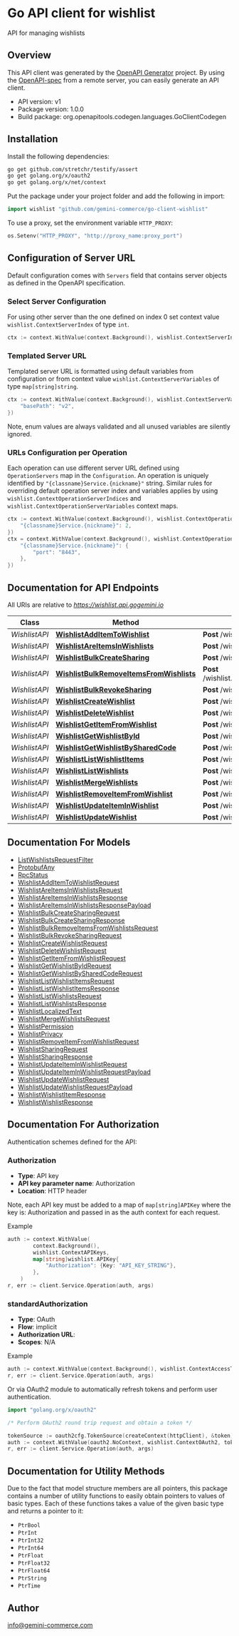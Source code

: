 # Go API client for wishlist

API for managing wishlists

## Overview
This API client was generated by the [OpenAPI Generator](https://openapi-generator.tech) project.  By using the [OpenAPI-spec](https://www.openapis.org/) from a remote server, you can easily generate an API client.

- API version: v1
- Package version: 1.0.0
- Build package: org.openapitools.codegen.languages.GoClientCodegen

## Installation

Install the following dependencies:

```sh
go get github.com/stretchr/testify/assert
go get golang.org/x/oauth2
go get golang.org/x/net/context
```

Put the package under your project folder and add the following in import:

```go
import wishlist "github.com/gemini-commerce/go-client-wishlist"
```

To use a proxy, set the environment variable `HTTP_PROXY`:

```go
os.Setenv("HTTP_PROXY", "http://proxy_name:proxy_port")
```

## Configuration of Server URL

Default configuration comes with `Servers` field that contains server objects as defined in the OpenAPI specification.

### Select Server Configuration

For using other server than the one defined on index 0 set context value `wishlist.ContextServerIndex` of type `int`.

```go
ctx := context.WithValue(context.Background(), wishlist.ContextServerIndex, 1)
```

### Templated Server URL

Templated server URL is formatted using default variables from configuration or from context value `wishlist.ContextServerVariables` of type `map[string]string`.

```go
ctx := context.WithValue(context.Background(), wishlist.ContextServerVariables, map[string]string{
	"basePath": "v2",
})
```

Note, enum values are always validated and all unused variables are silently ignored.

### URLs Configuration per Operation

Each operation can use different server URL defined using `OperationServers` map in the `Configuration`.
An operation is uniquely identified by `"{classname}Service.{nickname}"` string.
Similar rules for overriding default operation server index and variables applies by using `wishlist.ContextOperationServerIndices` and `wishlist.ContextOperationServerVariables` context maps.

```go
ctx := context.WithValue(context.Background(), wishlist.ContextOperationServerIndices, map[string]int{
	"{classname}Service.{nickname}": 2,
})
ctx = context.WithValue(context.Background(), wishlist.ContextOperationServerVariables, map[string]map[string]string{
	"{classname}Service.{nickname}": {
		"port": "8443",
	},
})
```

## Documentation for API Endpoints

All URIs are relative to *https://wishlist.api.gogemini.io*

Class | Method | HTTP request | Description
------------ | ------------- | ------------- | -------------
*WishlistAPI* | [**WishlistAddItemToWishlist**](docs/WishlistAPI.md#wishlistadditemtowishlist) | **Post** /wishlist.Wishlist/AddItemToWishlist | 
*WishlistAPI* | [**WishlistAreItemsInWishlists**](docs/WishlistAPI.md#wishlistareitemsinwishlists) | **Post** /wishlist.Wishlist/AreItemsInWishlists | 
*WishlistAPI* | [**WishlistBulkCreateSharing**](docs/WishlistAPI.md#wishlistbulkcreatesharing) | **Post** /wishlist.Wishlist/BulkCreateSharing | Sharing endpoints
*WishlistAPI* | [**WishlistBulkRemoveItemsFromWishlists**](docs/WishlistAPI.md#wishlistbulkremoveitemsfromwishlists) | **Post** /wishlist.Wishlist/BulkRemoveItemsFromWishlists | BulkRemoveItemsFromWishlists removes items from wishlists.
*WishlistAPI* | [**WishlistBulkRevokeSharing**](docs/WishlistAPI.md#wishlistbulkrevokesharing) | **Post** /wishlist.Wishlist/BulkRevokeSharing | 
*WishlistAPI* | [**WishlistCreateWishlist**](docs/WishlistAPI.md#wishlistcreatewishlist) | **Post** /wishlist.Wishlist/CreateWishlist | 
*WishlistAPI* | [**WishlistDeleteWishlist**](docs/WishlistAPI.md#wishlistdeletewishlist) | **Post** /wishlist.Wishlist/DeleteWishlist | 
*WishlistAPI* | [**WishlistGetItemFromWishlist**](docs/WishlistAPI.md#wishlistgetitemfromwishlist) | **Post** /wishlist.Wishlist/GetItemFromWishlist | 
*WishlistAPI* | [**WishlistGetWishlistById**](docs/WishlistAPI.md#wishlistgetwishlistbyid) | **Post** /wishlist.Wishlist/GetWishlistById | 
*WishlistAPI* | [**WishlistGetWishlistBySharedCode**](docs/WishlistAPI.md#wishlistgetwishlistbysharedcode) | **Post** /wishlist.Wishlist/GetWishlistBySharedCode | 
*WishlistAPI* | [**WishlistListWishlistItems**](docs/WishlistAPI.md#wishlistlistwishlistitems) | **Post** /wishlist.Wishlist/ListWishlistItems | 
*WishlistAPI* | [**WishlistListWishlists**](docs/WishlistAPI.md#wishlistlistwishlists) | **Post** /wishlist.Wishlist/ListWishlists | 
*WishlistAPI* | [**WishlistMergeWishlists**](docs/WishlistAPI.md#wishlistmergewishlists) | **Post** /wishlist.Wishlist/MergeWishlists | 
*WishlistAPI* | [**WishlistRemoveItemFromWishlist**](docs/WishlistAPI.md#wishlistremoveitemfromwishlist) | **Post** /wishlist.Wishlist/RemoveItemFromWishlist | 
*WishlistAPI* | [**WishlistUpdateItemInWishlist**](docs/WishlistAPI.md#wishlistupdateiteminwishlist) | **Post** /wishlist.Wishlist/UpdateItemInWishlist | 
*WishlistAPI* | [**WishlistUpdateWishlist**](docs/WishlistAPI.md#wishlistupdatewishlist) | **Post** /wishlist.Wishlist/UpdateWishlist | 


## Documentation For Models

 - [ListWishlistsRequestFilter](docs/ListWishlistsRequestFilter.md)
 - [ProtobufAny](docs/ProtobufAny.md)
 - [RpcStatus](docs/RpcStatus.md)
 - [WishlistAddItemToWishlistRequest](docs/WishlistAddItemToWishlistRequest.md)
 - [WishlistAreItemsInWishlistsRequest](docs/WishlistAreItemsInWishlistsRequest.md)
 - [WishlistAreItemsInWishlistsResponse](docs/WishlistAreItemsInWishlistsResponse.md)
 - [WishlistAreItemsInWishlistsResponsePayload](docs/WishlistAreItemsInWishlistsResponsePayload.md)
 - [WishlistBulkCreateSharingRequest](docs/WishlistBulkCreateSharingRequest.md)
 - [WishlistBulkCreateSharingResponse](docs/WishlistBulkCreateSharingResponse.md)
 - [WishlistBulkRemoveItemsFromWishlistsRequest](docs/WishlistBulkRemoveItemsFromWishlistsRequest.md)
 - [WishlistBulkRevokeSharingRequest](docs/WishlistBulkRevokeSharingRequest.md)
 - [WishlistCreateWishlistRequest](docs/WishlistCreateWishlistRequest.md)
 - [WishlistDeleteWishlistRequest](docs/WishlistDeleteWishlistRequest.md)
 - [WishlistGetItemFromWishlistRequest](docs/WishlistGetItemFromWishlistRequest.md)
 - [WishlistGetWishlistByIdRequest](docs/WishlistGetWishlistByIdRequest.md)
 - [WishlistGetWishlistBySharedCodeRequest](docs/WishlistGetWishlistBySharedCodeRequest.md)
 - [WishlistListWishlistItemsRequest](docs/WishlistListWishlistItemsRequest.md)
 - [WishlistListWishlistItemsResponse](docs/WishlistListWishlistItemsResponse.md)
 - [WishlistListWishlistsRequest](docs/WishlistListWishlistsRequest.md)
 - [WishlistListWishlistsResponse](docs/WishlistListWishlistsResponse.md)
 - [WishlistLocalizedText](docs/WishlistLocalizedText.md)
 - [WishlistMergeWishlistsRequest](docs/WishlistMergeWishlistsRequest.md)
 - [WishlistPermission](docs/WishlistPermission.md)
 - [WishlistPrivacy](docs/WishlistPrivacy.md)
 - [WishlistRemoveItemFromWishlistRequest](docs/WishlistRemoveItemFromWishlistRequest.md)
 - [WishlistSharingRequest](docs/WishlistSharingRequest.md)
 - [WishlistSharingResponse](docs/WishlistSharingResponse.md)
 - [WishlistUpdateItemInWishlistRequest](docs/WishlistUpdateItemInWishlistRequest.md)
 - [WishlistUpdateItemInWishlistRequestPayload](docs/WishlistUpdateItemInWishlistRequestPayload.md)
 - [WishlistUpdateWishlistRequest](docs/WishlistUpdateWishlistRequest.md)
 - [WishlistUpdateWishlistRequestPayload](docs/WishlistUpdateWishlistRequestPayload.md)
 - [WishlistWishlistItemResponse](docs/WishlistWishlistItemResponse.md)
 - [WishlistWishlistResponse](docs/WishlistWishlistResponse.md)


## Documentation For Authorization


Authentication schemes defined for the API:
### Authorization

- **Type**: API key
- **API key parameter name**: Authorization
- **Location**: HTTP header

Note, each API key must be added to a map of `map[string]APIKey` where the key is: Authorization and passed in as the auth context for each request.

Example

```go
auth := context.WithValue(
		context.Background(),
		wishlist.ContextAPIKeys,
		map[string]wishlist.APIKey{
			"Authorization": {Key: "API_KEY_STRING"},
		},
	)
r, err := client.Service.Operation(auth, args)
```

### standardAuthorization


- **Type**: OAuth
- **Flow**: implicit
- **Authorization URL**: 
- **Scopes**: N/A

Example

```go
auth := context.WithValue(context.Background(), wishlist.ContextAccessToken, "ACCESSTOKENSTRING")
r, err := client.Service.Operation(auth, args)
```

Or via OAuth2 module to automatically refresh tokens and perform user authentication.

```go
import "golang.org/x/oauth2"

/* Perform OAuth2 round trip request and obtain a token */

tokenSource := oauth2cfg.TokenSource(createContext(httpClient), &token)
auth := context.WithValue(oauth2.NoContext, wishlist.ContextOAuth2, tokenSource)
r, err := client.Service.Operation(auth, args)
```


## Documentation for Utility Methods

Due to the fact that model structure members are all pointers, this package contains
a number of utility functions to easily obtain pointers to values of basic types.
Each of these functions takes a value of the given basic type and returns a pointer to it:

* `PtrBool`
* `PtrInt`
* `PtrInt32`
* `PtrInt64`
* `PtrFloat`
* `PtrFloat32`
* `PtrFloat64`
* `PtrString`
* `PtrTime`

## Author

info@gemini-commerce.com


